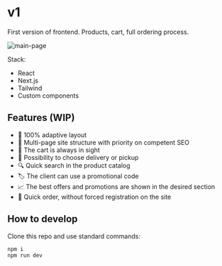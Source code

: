 # v1
First version of frontend. Products, cart, full ordering process.

![main-page](https://github.com/hmbanan666/next-order/assets/25910785/f6f8b017-4b42-44bb-ad48-5414bf444ce0)

Stack:
- React
- Next.js
- Tailwind
- Custom components

## Features (WIP)

- 📱 100% adaptive layout
- 🤹 Multi-page site structure with priority on competent SEO
- 🛒 The cart is always in sight
- 🚚 Possibility to choose delivery or pickup
- 🔍 Quick search in the product catalog
- 🏷️ The client can use a promotional code
- 📈 The best offers and promotions are shown in the desired section
- 🏁 Quick order, without forced registration on the site

## How to develop

Clone this repo and use standard commands:

```bash
npm i
npm run dev
```
